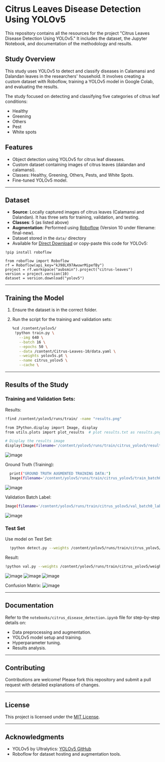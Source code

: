 # Citrus Leaves Disease Detection Using YOLOv5
This repository contains all the resources for the project "Citrus Leaves Disease Detection Using YOLOv5." It includes the dataset, the Jupyter Notebook, and documentation of the methodology and results.

## Study Overview
This study uses YOLOv5 to detect and classify diseases in Calamansi and Dalandan leaves in the researchers' household. It involves creating a custom dataset with Roboflow, training a YOLOv5 model in Google Colab, and evaluating the results.

The study focused on detecting and classifying five categories of citrus leaf conditions:
- Healthy
- Greening
- Others
- Pest
- White spots

## Features

- Object detection using YOLOv5 for citrus leaf diseases.
- Custom dataset containing images of citrus leaves (dalandan and calamansi).
- Classes: Healthy, Greening, Others, Pests, and White Spots.
- Fine-tuned YOLOv5 model.

---

## Dataset

- **Source**: Locally captured images of citrus leaves (Calamansi and Dalandan). It has three sets for training, validation, and testing.
- **Classes**: 5 (as listed above)
- **Augmentation**: Performed using [Roboflow](https://universe.roboflow.com/aubsmin/citrus-leaves) (Version 10 under filename: final-new).
- Dataset stored in the `data/` directory
- Available for [Direct Download](https://universe.roboflow.com/ds/QyK7SUjhBR?key=UniBRbSYWh) or copy-paste this code for YOLOv5:

```
!pip install roboflow

from roboflow import Roboflow
rf = Roboflow(api_key="kJ98LX97AwuwrMipefBy")
project = rf.workspace("aubsmin").project("citrus-leaves")
version = project.version(10)
dataset = version.download("yolov5")
```

---

## Training the Model

1. Ensure the dataset is in the correct folder.
2. Run the script for the training and validation sets:

   ```bash
   %cd /content/yolov5/
    !python train.py \
      --img 640 \
      --batch 16 \
      --epochs 50 \
      --data /content/Citrus-Leaves-10/data.yaml \
      --weights yolov5s.pt \
      --name citrus_yolov5 \
      --cache \
   ```

---

## Results of the Study

### Training and Validation Sets:

Results:
  ```bash
  !find /content/yolov5/runs/train/ -name "results.png"
  
  from IPython.display import Image, display
  from utils.plots import plot_results  # plot results.txt as results.png
  
  # Display the results image
  display(Image(filename='/content/yolov5/runs/train/citrus_yolov5/results.png', width=1000))
  ```

![image](https://github.com/user-attachments/assets/7215c5d3-9048-42d5-b8b5-92e48d77bc77)

Ground Truth (Training):
```bash
  print("GROUND TRUTH AUGMENTED TRAINING DATA:")
  Image(filename='/content/yolov5/runs/train/citrus_yolov5/train_batch0.jpg', width=900)
  ```
![image](https://github.com/user-attachments/assets/d7ff298b-ad6f-4ea2-8b6e-285b1aa7f1a3)

Validation Batch Label:
  ```bash
  Image(filename='/content/yolov5/runs/train/citrus_yolov5/val_batch0_labels.jpg', width=900)
  ```
![image](https://github.com/user-attachments/assets/2d73570a-4fec-4bde-a2a3-8443132229e9)

### Test Set

Use model on Test Set:
```bash
  !python detect.py --weights /content/yolov5/runs/train/citrus_yolov5/weights/best.pt --img 640 --conf 0.25 --source /content/Citrus-Leaves-10/test/images
  ```

Result:
```bash
!python val.py --weights /content/yolov5/runs/train/citrus_yolov5/weights/best.pt --img 640 --data /content/Citrus-Leaves-10/data.yaml --task test
  ```
![image](https://github.com/user-attachments/assets/dc6be8ce-12f3-4df7-bdd6-0d0c64c9de17)
![image](https://github.com/user-attachments/assets/6c4e32cd-b8ed-49f2-b03a-89897054a5c1)
![image](https://github.com/user-attachments/assets/de72f6e3-5d73-45da-a694-6db1c145bbac)

Confusion Matrix:
![image](https://github.com/user-attachments/assets/9d5900b3-68d9-4aea-9399-5076368d8b83)

---

## Documentation

Refer to the `notebooks/citrus_disease_detection.ipynb` file for step-by-step details on:

- Data preprocessing and augmentation.
- YOLOv5 model setup and training.
- Hyperparameter tuning.
- Results analysis.

---

## Contributing

Contributions are welcome! Please fork this repository and submit a pull request with detailed explanations of changes.

---

## License

This project is licensed under the [MIT License](LICENSE).

---

## Acknowledgments

- YOLOv5 by Ultralytics: [YOLOv5 GitHub](https://github.com/ultralytics/yolov5)
- Roboflow for dataset hosting and augmentation tools.
